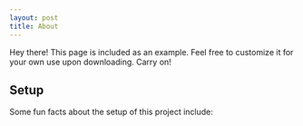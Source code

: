 ```yaml
---
layout: post
title: About
---
```


<p class="message">
  Hey there! This page is included as an example. Feel free to customize it for your own use upon downloading. Carry on!
</p>



## Setup

Some fun facts about the setup of this project include:

